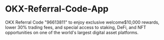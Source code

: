 # OKX-Referral-Code-App
 OKX Referral Code "96613811" to enjoy exclusive welcome$10,000  rewards, lower 30%  trading fees, and special access to staking, DeFi, and NFT opportunities on one of the world's largest digital asset platforms.
